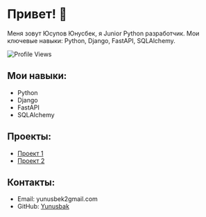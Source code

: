 # Привет! 👋

Меня зовут Юсупов Юнусбек, я Junior Python разработчик. Мои ключевые навыки: Python, Django, FastAPI, SQLAlchemy.

![Profile Views](https://komarev.com/ghpvc/?username=Yunusbak&color=green)

## Мои навыки:

- Python
- Django
- FastAPI
- SQLAlchemy

## Проекты:

- [Проект 1](ссылка)
- [Проект 2](ссылка)

## Контакты:

- Email: yunusbek2gmail.com
- GitHub: [Yunusbak](https://github.com/Yunusbak)

